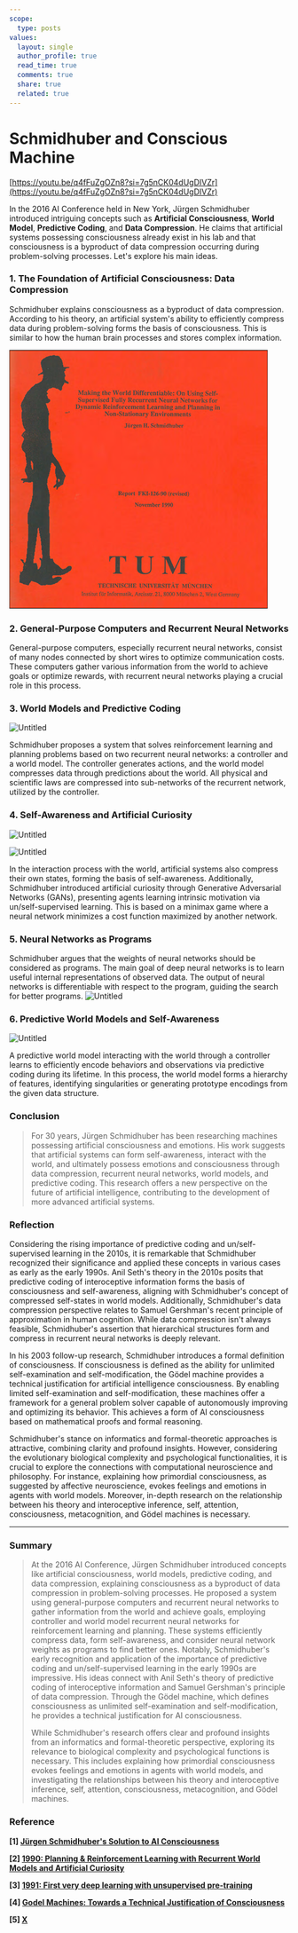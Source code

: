 ```yaml
---
scope:
  type: posts
values:
  layout: single
  author_profile: true
  read_time: true
  comments: true
  share: true
  related: true
---
```


# Schmidhuber and Conscious Machine

[https://youtu.be/q4fFuZgOZn8?si=7g5nCK04dUgDIVZr](https://youtu.be/q4fFuZgOZn8?si=7g5nCK04dUgDIVZr)

In the 2016 AI Conference held in New York, Jürgen Schmidhuber introduced intriguing concepts such as **Artificial Consciousness**, **World Model**, **Predictive Coding**, and **Data Compression**. He claims that artificial systems possessing consciousness already exist in his lab and that consciousness is a byproduct of data compression occurring during problem-solving processes. Let's explore his main ideas.

### 1. The Foundation of Artificial Consciousness: Data Compression

Schmidhuber explains consciousness as a byproduct of data compression. According to his theory, an artificial system's ability to efficiently compress data during problem-solving forms the basis of consciousness. This is similar to how the human brain processes and stores complex information.

![Untitled](assets/images/240720/Untitled.png)

### 2. General-Purpose Computers and Recurrent Neural Networks

General-purpose computers, especially recurrent neural networks, consist of many nodes connected by short wires to optimize communication costs. These computers gather various information from the world to achieve goals or optimize rewards, with recurrent neural networks playing a crucial role in this process.

### 3. World Models and Predictive Coding

![Untitled](%assets/images/240720/Untitled₩1.png)

Schmidhuber proposes a system that solves reinforcement learning and planning problems based on two recurrent neural networks: a controller and a world model. The controller generates actions, and the world model compresses data through predictions about the world. All physical and scientific laws are compressed into sub-networks of the recurrent network, utilized by the controller.

### 4. Self-Awareness and Artificial Curiosity

![Untitled](assets/images/240720/Untitled₩2.png)

![Untitled](assets/images/240720/Untitled₩3.png)

In the interaction process with the world, artificial systems also compress their own states, forming the basis of self-awareness. Additionally, Schmidhuber introduced artificial curiosity through Generative Adversarial Networks (GANs), presenting agents learning intrinsic motivation via un/self-supervised learning. This is based on a minimax game where a neural network minimizes a cost function maximized by another network.

### 5. Neural Networks as Programs

Schmidhuber argues that the weights of neural networks should be considered as programs. The main goal of deep neural networks is to learn useful internal representations of observed data. The output of neural networks is differentiable with respect to the program, guiding the search for better programs.
![Untitled](assets/images/240720/Untitled₩4.png)

### 6. Predictive World Models and Self-Awareness

![Untitled](assets/images/240720/Untitled₩5.png)

A predictive world model interacting with the world through a controller learns to efficiently encode behaviors and observations via predictive coding during its lifetime. In this process, the world model forms a hierarchy of features, identifying singularities or generating prototype encodings from the given data structure.

### Conclusion

> For 30 years, Jürgen Schmidhuber has been researching machines possessing artificial consciousness and emotions. His work suggests that artificial systems can form self-awareness, interact with the world, and ultimately possess emotions and consciousness through data compression, recurrent neural networks, world models, and predictive coding. This research offers a new perspective on the future of artificial intelligence, contributing to the development of more advanced artificial systems.

### Reflection

Considering the rising importance of predictive coding and un/self-supervised learning in the 2010s, it is remarkable that Schmidhuber recognized their significance and applied these concepts in various cases as early as the early 1990s. Anil Seth's theory in the 2010s posits that predictive coding of interoceptive information forms the basis of consciousness and self-awareness, aligning with Schmidhuber's concept of compressed self-states in world models. Additionally, Schmidhuber's data compression perspective relates to Samuel Gershman's recent principle of approximation in human cognition. While data compression isn't always feasible, Schmidhuber's assertion that hierarchical structures form and compress in recurrent neural networks is deeply relevant.

In his 2003 follow-up research, Schmidhuber introduces a formal definition of consciousness. If consciousness is defined as the ability for unlimited self-examination and self-modification, the Gödel machine provides a technical justification for artificial intelligence consciousness. By enabling limited self-examination and self-modification, these machines offer a framework for a general problem solver capable of autonomously improving and optimizing its behavior. This achieves a form of AI consciousness based on mathematical proofs and formal reasoning.

Schmidhuber's stance on informatics and formal-theoretic approaches is attractive, combining clarity and profound insights. However, considering the evolutionary biological complexity and psychological functionalities, it is crucial to explore the connections with computational neuroscience and philosophy. For instance, explaining how primordial consciousness, as suggested by affective neuroscience, evokes feelings and emotions in agents with world models. Moreover, in-depth research on the relationship between his theory and interoceptive inference, self, attention, consciousness, metacognition, and Gödel machines is necessary.

---

### Summary

> At the 2016 AI Conference, Jürgen Schmidhuber introduced concepts like artificial consciousness, world models, predictive coding, and data compression, explaining consciousness as a byproduct of data compression in problem-solving processes. He proposed a system using general-purpose computers and recurrent neural networks to gather information from the world and achieve goals, employing controller and world model recurrent neural networks for reinforcement learning and planning. These systems efficiently compress data, form self-awareness, and consider neural network weights as programs to find better ones. Notably, Schmidhuber's early recognition and application of the importance of predictive coding and un/self-supervised learning in the early 1990s are impressive. His ideas connect with Anil Seth's theory of predictive coding of interoceptive information and Samuel Gershman's principle of data compression. Through the Gödel machine, which defines consciousness as unlimited self-examination and self-modification, he provides a technical justification for AI consciousness.
>
> While Schmidhuber's research offers clear and profound insights from an informatics and formal-theoretic perspective, exploring its relevance to biological complexity and psychological functions is necessary. This includes explaining how primordial consciousness evokes feelings and emotions in agents with world models, and investigating the relationships between his theory and interoceptive inference, self, attention, consciousness, metacognition, and Gödel machines.

### Reference

**[1] [Jürgen Schmidhuber's Solution to AI Consciousness](https://youtu.be/q4fFuZgOZn8?si=yJkWs44y-QBFlKN2)**

**[2] [1990: Planning & Reinforcement Learning with Recurrent World Models and Artificial Curiosity](https://people.idsia.ch/~juergen/world-models-planning-curiosity-fki-1990.html)**

**[3] [1991: First very deep learning with unsupervised pre-training](https://people.idsia.ch/~juergen/very-deep-learning-1991.html)**

**[4] [Godel Machines: Towards a Technical Justification of Consciousness](https://mediatum.ub.tum.de/doc/1290203/document.pdf)**

**[5] [X](https://x.com/SchmidhuberAI/status/1765769164709371978)**
